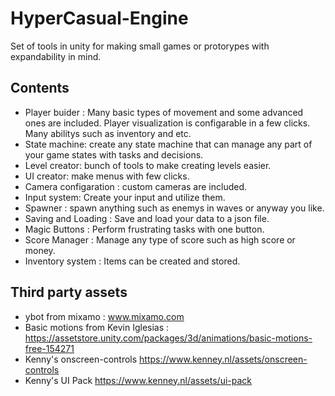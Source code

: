 # HyperCasual-Engine
 Set of tools in unity for making small games or protorypes with expandability in mind.

## Contents
- Player buider : Many basic types of movement and some advanced ones are included. Player visualization is configarable in a few clicks. Many abilitys such as inventory and etc.
- State machine: create any state machine that can manage any part of your game states with tasks and decisions.
- Level creator: bunch of tools to make creating levels easier.
- UI creator: make menus with few clicks.
- Camera configaration : custom cameras are included.
- Input system: Create your input and utilize them.
- Spawner : spawn anything such as enemys in waves or anyway you like.
- Saving and Loading : Save and load your data to a json file.
- Magic Buttons : Perform frustrating tasks with one button.
- Score Manager : Manage any type of score such as high score or money.
- Inventory system : Items can be created and stored.

## Third party assets
- ybot from mixamo : www.mixamo.com
- Basic motions from Kevin Iglesias : https://assetstore.unity.com/packages/3d/animations/basic-motions-free-154271
- Kenny's onscreen-controls https://www.kenney.nl/assets/onscreen-controls
- Kenny's UI Pack https://www.kenney.nl/assets/ui-pack
